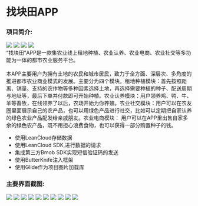# 找块田APP
### 项目简介:
![](https://img.shields.io/badge/%E7%8A%B6%E6%80%81-%E7%BB%B4%E6%8A%A4%E4%B8%AD-green?style=plastic)
![](https://img.shields.io/badge/%E7%BC%96%E8%AF%91%E6%83%85%E5%86%B5-%E6%AD%A3%E5%B8%B8%E7%BC%96%E8%AF%91-orange?style=plastic)
![](https://img.shields.io/badge/as%E7%89%88%E6%9C%AC-4.0.1-critical?style=plastic)
![](https://img.shields.io/badge/gradle%E7%89%88%E6%9C%AC-6.1.1-blueviolet?style=plastic)<br>
“找块田”APP是一款集农业线上租地种植、农业认养、农业电商、农业社交等多功能为一体的都市农业服务平台。<br><br>
本APP主要用户为拥有土地的农民和城市居民，致力于全方面、深层次、多角度的推进都市农业商业模式的发展。主要分为四个模块。租地种植模块：首先按照距离、销量、支持的农作物等多种因素选择土地，再选择需要种植的种子、配送周期与地址等，最后下单并付款即可开始种植。农业认养模块：用户领养鸡、鸭、牛、羊等畜牧，在线领养了以后，农场开始为你养殖。农业社交模块：用户可以在农友圈里面展示自己的农产品，也可以用绿色产品进行社交，比如可以定期把自家认养的绿色农业产品配发给亲戚朋友。农业电商模块： 用户可以在APP里出售自家多余的绿色农产品，既不用担心浪费食物，也可以获得一部分购置种子的钱。

* 使用LeanCloud存储数据
* 使用LeanCloud SDK,进行数据的请求
*	集成第三方Bmob SDK实现短信验证码的发送
*	使用ButterKnife注入框架
*	使用Glide作为项目图片加载库


### 主要界面截图:<br>
![](https://github.com/moliyunxuan/zkt/raw/master/screenshots/pic1.png)
![](https://github.com/moliyunxuan/zkt/raw/master/screenshots/pic2.png)
![](https://github.com/moliyunxuan/zkt/raw/master/screenshots/pic3.png)
![](https://github.com/moliyunxuan/zkt/raw/master/screenshots/pic4.png)
![](https://github.com/moliyunxuan/zkt/raw/master/screenshots/pic5.png)
![](https://github.com/moliyunxuan/zkt/raw/master/screenshots/pic6.png)
![](https://github.com/moliyunxuan/zkt/raw/master/screenshots/pic7.png)
![](https://github.com/moliyunxuan/zkt/raw/master/screenshots/pic8.png)
![](https://github.com/moliyunxuan/zkt/raw/master/screenshots/pic9.png)
![](https://github.com/moliyunxuan/zkt/raw/master/screenshots/pic10.png)
